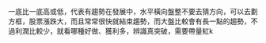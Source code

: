 
一底比一底高或低，代表有趨勢在發展中，水平橫向盤整不要去猜方向，可以去劃方框，股票漲跌大，而且常常很快就結束趨勢，而大盤比較會有長一點的趨勢，不過利潤比較少，就看哪種好做、獲利多，辨識真突破，需要帶量紅k